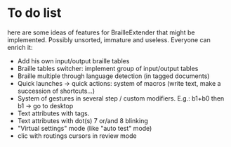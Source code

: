 # To do list
here are some ideas of features for BrailleExtender that might be implemented. Possibly unsorted, immature and useless. Everyone can enrich it:

- Add his own input/output braille tables
- Braille tables switcher: implement group of input/output tables
- Braille multiple through language detection (in tagged documents)
- Quick launches -> quick actions: system of macros (write text, make a succession of shortcuts...)
- System of gestures in several step / custom modifiers. E.g.: b1+b0 then b1 -> go to desktop
- Text attributes with tags.
- Text attributes with dot(s) 7 or/and 8 blinking
- "Virtual settings" mode (like "auto test" mode)
- clic with routings cursors in review mode

